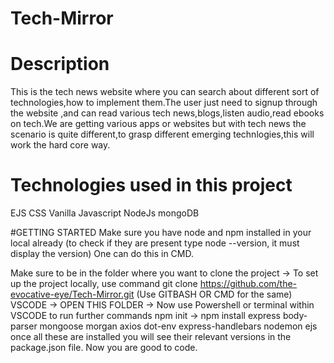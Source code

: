 # Tech-Mirror

# Description
This is the tech news website where you can search about different sort of technologies,how to implement them.The user just need to signup through the website ,and can read various tech news,blogs,listen audio,read ebooks on tech.We are getting various apps or websites but with tech news the scenario is quite different,to grasp different emerging technlogies,this will work the hard core way.


# Technologies used in this project
EJS
CSS
Vanilla Javascript
NodeJs
mongoDB

#GETTING STARTED Make sure you have node and npm installed in your local already (to check if they are present type node --version, it must display the version) One can do this in CMD.

Make sure to be in the folder where you want to clone the project -> To set up the project locally, use command git clone https://github.com/the-evocative-eye/Tech-Mirror.git (Use GITBASH OR CMD for the same)
VSCODE -> OPEN THIS FOLDER -> Now use Powershell or terminal within VSCODE to run further commands
npm init -> npm install express body-parser mongoose morgan axios dot-env express-handlebars nodemon ejs
once all these are installed you will see their relevant versions in the package.json file. Now you are good to code.
